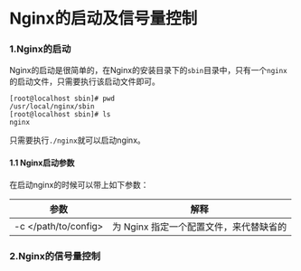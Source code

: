 # Nginx的启动及信号量控制

### 1.Nginx的启动
Nginx的启动是很简单的，在Nginx的安装目录下的`sbin`目录中，只有一个`nginx`的启动文件，只需要执行该启动文件即可。
```
[root@localhost sbin]# pwd
/usr/local/nginx/sbin
[root@localhost sbin]# ls
nginx
```
只需要执行`./nginx`就可以启动nginx。

#### 1.1 Nginx启动参数
在启动nginx的时候可以带上如下参数：

|参数|解释|
|-|-|
|-c </path/to/config> |为 Nginx 指定一个配置文件，来代替缺省的|



### 2.Nginx的信号量控制
